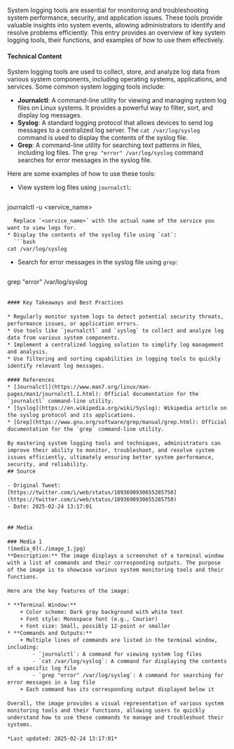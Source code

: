 System logging tools are essential for monitoring and troubleshooting system performance, security, and application issues. These tools provide valuable insights into system events, allowing administrators to identify and resolve problems efficiently. This entry provides an overview of key system logging tools, their functions, and examples of how to use them effectively.

#### Technical Content
System logging tools are used to collect, store, and analyze log data from various system components, including operating systems, applications, and services. Some common system logging tools include:

* **Journalctl**: A command-line utility for viewing and managing system log files on Linux systems. It provides a powerful way to filter, sort, and display log messages.
* **Syslog**: A standard logging protocol that allows devices to send log messages to a centralized log server. The `cat /var/log/syslog` command is used to display the contents of the syslog file.
* **Grep**: A command-line utility for searching text patterns in files, including log files. The `grep "error" /var/log/syslog` command searches for error messages in the syslog file.

Here are some examples of how to use these tools:

* View system log files using `journalctl`: 
  ```bash
journalctl -u <service_name>
```
  Replace `<service_name>` with the actual name of the service you want to view logs for.
* Display the contents of the syslog file using `cat`:
  ```bash
cat /var/log/syslog
```
* Search for error messages in the syslog file using `grep`:
  ```bash
grep "error" /var/log/syslog
```

#### Key Takeaways and Best Practices

* Regularly monitor system logs to detect potential security threats, performance issues, or application errors.
* Use tools like `journalctl` and `syslog` to collect and analyze log data from various system components.
* Implement a centralized logging solution to simplify log management and analysis.
* Use filtering and sorting capabilities in logging tools to quickly identify relevant log messages.

#### References
* [Journalctl](https://www.man7.org/linux/man-pages/man1/journalctl.1.html): Official documentation for the `journalctl` command-line utility.
* [Syslog](https://en.wikipedia.org/wiki/Syslog): Wikipedia article on the syslog protocol and its applications.
* [Grep](https://www.gnu.org/software/grep/manual/grep.html): Official documentation for the `grep` command-line utility.

By mastering system logging tools and techniques, administrators can improve their ability to monitor, troubleshoot, and resolve system issues efficiently, ultimately ensuring better system performance, security, and reliability.
## Source

- Original Tweet: [https://twitter.com/i/web/status/1893690930655285750](https://twitter.com/i/web/status/1893690930655285750)
- Date: 2025-02-24 13:17:01


## Media

### Media 1
![media_0](./image_1.jpg)
**Description:** The image displays a screenshot of a terminal window with a list of commands and their corresponding outputs. The purpose of the image is to showcase various system monitoring tools and their functions.

Here are the key features of the image:

* **Terminal Window:**
	+ Color scheme: Dark gray background with white text
	+ Font style: Monospace font (e.g., Courier)
	+ Font size: Small, possibly 12-point or smaller
* **Commands and Outputs:**
	+ Multiple lines of commands are listed in the terminal window, including:
		- `journalctl`: A command for viewing system log files
		- `cat /var/log/syslog`: A command for displaying the contents of a specific log file
		- `grep "error" /var/log/syslog`: A command for searching for error messages in a log file
	+ Each command has its corresponding output displayed below it

Overall, the image provides a visual representation of various system monitoring tools and their functions, allowing users to quickly understand how to use these commands to manage and troubleshoot their systems.

*Last updated: 2025-02-24 13:17:01*
